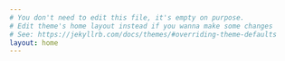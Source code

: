 ```yaml
---
# You don't need to edit this file, it's empty on purpose.
# Edit theme's home layout instead if you wanna make some changes
# See: https://jekyllrb.com/docs/themes/#overriding-theme-defaults
layout: home
---
```

<link rel="shortcut icon" type="image/png" href="{{ site.url }}{{site.baseurl}}/J-favicon.png">